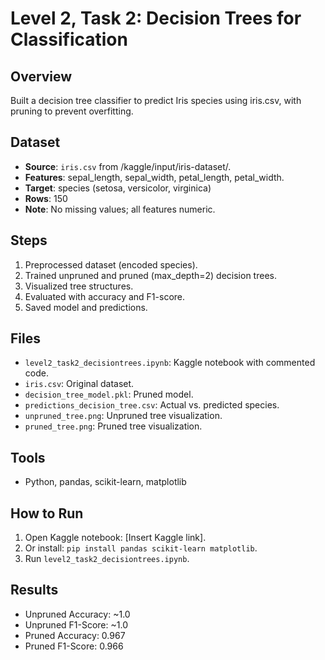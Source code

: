# Level 2, Task 2: Decision Trees for Classification

## Overview
Built a decision tree classifier to predict Iris species using iris.csv, with pruning to prevent overfitting.

## Dataset
- **Source**: `iris.csv` from /kaggle/input/iris-dataset/.
- **Features**: sepal_length, sepal_width, petal_length, petal_width.
- **Target**: species (setosa, versicolor, virginica)
- **Rows**: 150
- **Note**: No missing values; all features numeric.

## Steps
1. Preprocessed dataset (encoded species).
2. Trained unpruned and pruned (max_depth=2) decision trees.
3. Visualized tree structures.
4. Evaluated with accuracy and F1-score.
5. Saved model and predictions.

## Files
- `level2_task2_decisiontrees.ipynb`: Kaggle notebook with commented code.
- `iris.csv`: Original dataset.
- `decision_tree_model.pkl`: Pruned model.
- `predictions_decision_tree.csv`: Actual vs. predicted species.
- `unpruned_tree.png`: Unpruned tree visualization.
- `pruned_tree.png`: Pruned tree visualization.

## Tools
- Python, pandas, scikit-learn, matplotlib

## How to Run
1. Open Kaggle notebook: [Insert Kaggle link].
2. Or install: `pip install pandas scikit-learn matplotlib`.
3. Run `level2_task2_decisiontrees.ipynb`.

## Results
- Unpruned Accuracy: ~1.0
- Unpruned F1-Score: ~1.0
- Pruned Accuracy: 0.967
- Pruned F1-Score: 0.966
